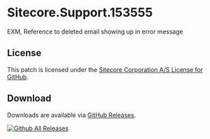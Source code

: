 # Sitecore.Support.153555
EXM, Reference to deleted email showing up in error message

## License  
This patch is licensed under the [Sitecore Corporation A/S License for GitHub](https://github.com/sitecoresupport/Sitecore.Support.153555/blob/master/LICENSE).  

## Download  
Downloads are available via [GitHub Releases](https://github.com/sitecoresupport/Sitecore.Support.153555/releases).  

[![Github All Releases](https://img.shields.io/github/downloads/SitecoreSupport/Sitecore.Support.153555/total.svg)](https://github.com/SitecoreSupport/Sitecore.Support.153555/releases)
